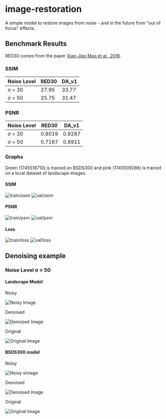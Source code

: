 # image-restoration

A simple model to restore images from noise - and in the future from "out of focus" effects.

## Benchmark Results

RED30 comes from the paper [Xiao-Jiao Mao et al., 2016](https://arxiv.org/pdf/1606.08921).

### SSIM

| Noise Level | RED30 | DA_v1 |
|-------------|-------|-------|
| σ = 30      | 27.95 | 33.77 |
| σ = 50      | 25.75 | 31.47 |

### PSNR

| Noise Level | RED30  | DA_v1 |
|-------------|--------|-------|
| σ = 30      | 0.8019 | 0.9287 |
| σ = 50      | 0.7167 | 0.8911 |

### Graphs

Green (1745518710) is trained on BSDS300 and pink (1745509286) is trained on a local dataset of landscape images.

#### SSIM

![train/ssim](graphs/50_train_ssim.png)
![val/ssim](graphs/50_val_ssim.png)

#### PSNR

![train/psnr](graphs/50_train_psnr.png)
![val/psnr](graphs/50_val_psnr.png)

#### Loss

![train/loss](graphs/50_train_loss.png)
![val/loss](graphs/50_val_loss.png)

## Denoising example

### Noise Level σ = 50

#### Landscape Model

Noisy

![Noisy Image](images/image_noised.jpg)

Denoised

![Denoised Image](images/image_denoised.jpg)

Original

![Original Image](images/image_original.jpeg)

#### BSDS300 model

Noisy

![Noisy sImage](images/image_bsds300_noised.jpg)

Denoised

![Denoised Image](images/image_bsds300_denoised.jpg)

Original

![Original Image](images/image_bsds300_original.jpg)
